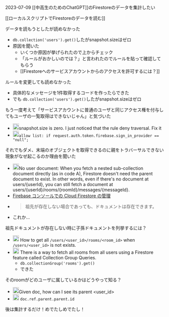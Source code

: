 
2023-07-09
[[中高生のためのChatGPT]]のFirestoreのデータを集計したい

[[ローカルスクリプトでFirestoreのデータを読む]]

データを読もうとしたが読めなかった
- `db.collection('users').get()`したがsnapshot.sizeはゼロ
- 原因を聞いた
    - いくつか原因が挙げられたので上からチェック
    - 「ルールがおかしいのでは？」と言われたのでルールを貼って確認してもらう
    - [[Firestoreへのサービスアカウントからのアクセスを許可するには？]]

ルールを変更しても読めなかった
- 具体的なメッセージを1件取得するコードを作ったらできた
- でも `db.collection('users').get()`したがsnapshot.sizeはゼロ

もう一度考えて「サービスアカウントに普通のユーザと同じアクセス権を付与してもユーザの一覧取得はできないじゃん」と気づいた
- <img src='https://scrapbox.io/api/pages/nishio/nishio/icon' alt='nishio.icon' height="19.5"/>snapshot.size is zero. I just noticed that the rule deny traversal. Fix it
- <img src='https://scrapbox.io/api/pages/nishio/GPT-4/icon' alt='GPT-4.icon' height="19.5"/>`allow list: if request.auth.token.firebase.sign_in_provider == "null";`

それでもダメ、末端のオブジェクトを取得できるのに親をトラバーサルできない現象がなぜ起こるのか理由を聞いた
- <img src='https://scrapbox.io/api/pages/nishio/GPT-4/icon' alt='GPT-4.icon' height="19.5"/>No user document: When you fetch a nested sub-collection document directly (as in code A), Firestore doesn't need the parent document to exist. In other words, even if there's no document at users/{userId}, you can still fetch a document at users/{userId}/rooms/{roomId}/messages/{messageId}.
- [Firebase コンソールでの Cloud Firestore の管理](https://firebase.google.com/docs/firestore/using-console?hl=ja&authuser=0&_gl=1*1y83w4p*_ga*MTQ5MDA3NDc1MS4xNjg2MDI5OTU3*_ga_CW55HF8NVT*MTY4ODgyODA1My4xNi4xLjE2ODg4MzM2NDguMC4wLjA.#non-existent_ancestor_documents)
- > 祖先が存在しない場合であっても、ドキュメントは存在できます。
- これか...

祖先ドキュメントが存在しない時に子孫ドキュメントを列挙するには？
- <img src='https://scrapbox.io/api/pages/nishio/nishio/icon' alt='nishio.icon' height="19.5"/> How to get all `/users/<user_id>/rooms/<room_id>` when `/users/<user_id>` is not exists.
- <img src='https://scrapbox.io/api/pages/nishio/gpt-4/icon' alt='gpt-4.icon' height="19.5"/> There is a way to fetch all rooms from all users using a Firestore feature called Collection Group Queries.
    - `db.collectionGroup('rooms').get()`
    - できた

そのroomがどのユーザに属しているかはどうやって知る？
- <img src='https://scrapbox.io/api/pages/nishio/nishio/icon' alt='nishio.icon' height="19.5"/>Given doc, how can I see its parent <user_id>
- <img src='https://scrapbox.io/api/pages/nishio/gpt-4/icon' alt='gpt-4.icon' height="19.5"/> `doc.ref.parent.parent.id`

後は集計するだけ！めでたしめでたし！
